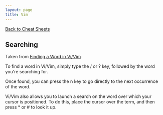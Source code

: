 ```yaml
---
layout: page
title: Vim
---
```

[Back to Cheat Sheets](/resources/cheat-sheets/)

## Searching

Taken from [Finding a Word in Vi/Vim](http://ccm.net/faq/982-finding-a-word-in-vi-vim)

To find a word in Vi/Vim, simply type the / or ? key, followed by the word you're searching for.

Once found, you can press the n key to go directly to the next occurrence of the word.

Vi/Vim also allows you to launch a search on the word over which your cursor is positioned. To do this, place the
cursor over the term, and then press * or # to look it up.
